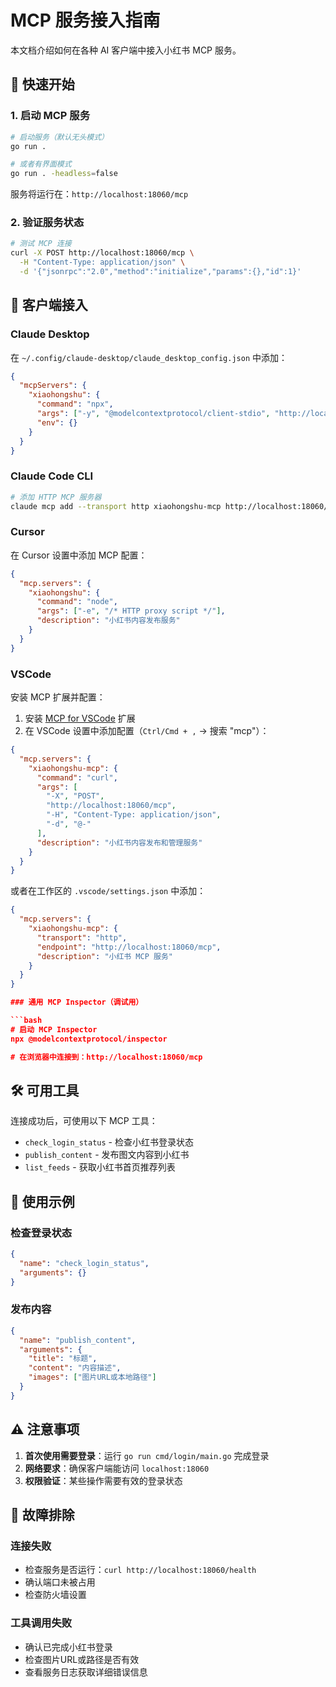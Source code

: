 # MCP 服务接入指南

本文档介绍如何在各种 AI 客户端中接入小红书 MCP 服务。

## 🚀 快速开始

### 1. 启动 MCP 服务

```bash
# 启动服务（默认无头模式）
go run .

# 或者有界面模式
go run . -headless=false
```

服务将运行在：`http://localhost:18060/mcp`

### 2. 验证服务状态

```bash
# 测试 MCP 连接
curl -X POST http://localhost:18060/mcp \
  -H "Content-Type: application/json" \
  -d '{"jsonrpc":"2.0","method":"initialize","params":{},"id":1}'
```

## 📱 客户端接入

### Claude Desktop

在 `~/.config/claude-desktop/claude_desktop_config.json` 中添加：

```json
{
  "mcpServers": {
    "xiaohongshu": {
      "command": "npx",
      "args": ["-y", "@modelcontextprotocol/client-stdio", "http://localhost:18060/mcp"],
      "env": {}
    }
  }
}
```

### Claude Code CLI

```bash
# 添加 HTTP MCP 服务器
claude mcp add --transport http xiaohongshu-mcp http://localhost:18060/mcp
```

### Cursor

在 Cursor 设置中添加 MCP 配置：

```json
{
  "mcp.servers": {
    "xiaohongshu": {
      "command": "node",
      "args": ["-e", "/* HTTP proxy script */"],
      "description": "小红书内容发布服务"
    }
  }
}
```

### VSCode

安装 MCP 扩展并配置：

1. 安装 [MCP for VSCode](https://marketplace.visualstudio.com/search?term=mcp&target=VSCode) 扩展
2. 在 VSCode 设置中添加配置（`Ctrl/Cmd + ,` → 搜索 "mcp"）：

```json
{
  "mcp.servers": {
    "xiaohongshu-mcp": {
      "command": "curl",
      "args": [
        "-X", "POST",
        "http://localhost:18060/mcp",
        "-H", "Content-Type: application/json",
        "-d", "@-"
      ],
      "description": "小红书内容发布和管理服务"
    }
  }
}
```

或者在工作区的 `.vscode/settings.json` 中添加：

```json
{
  "mcp.servers": {
    "xiaohongshu-mcp": {
      "transport": "http",
      "endpoint": "http://localhost:18060/mcp",
      "description": "小红书 MCP 服务"
    }
  }
}

### 通用 MCP Inspector（调试用）

```bash
# 启动 MCP Inspector
npx @modelcontextprotocol/inspector

# 在浏览器中连接到：http://localhost:18060/mcp
```

## 🛠️ 可用工具

连接成功后，可使用以下 MCP 工具：

- `check_login_status` - 检查小红书登录状态
- `publish_content` - 发布图文内容到小红书
- `list_feeds` - 获取小红书首页推荐列表

## 📝 使用示例

### 检查登录状态

```json
{
  "name": "check_login_status",
  "arguments": {}
}
```

### 发布内容

```json
{
  "name": "publish_content",
  "arguments": {
    "title": "标题",
    "content": "内容描述",
    "images": ["图片URL或本地路径"]
  }
}
```

## ⚠️ 注意事项

1. **首次使用需要登录**：运行 `go run cmd/login/main.go` 完成登录
2. **网络要求**：确保客户端能访问 `localhost:18060`
3. **权限验证**：某些操作需要有效的登录状态

## 🔧 故障排除

### 连接失败
- 检查服务是否运行：`curl http://localhost:18060/health`
- 确认端口未被占用
- 检查防火墙设置

### 工具调用失败
- 确认已完成小红书登录
- 检查图片URL或路径是否有效
- 查看服务日志获取详细错误信息
